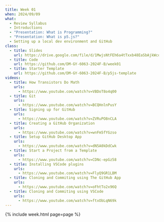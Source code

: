 ```yaml
---
title: Week 01
when: 2024/09/09
what:
  - Review Syllabus
  - Introductions
  - "Presentation: What is Programming?"
  - "Presentation: What is p5.js?"
  - Setting up a local dev environment and GitHub
class:
  - title: Slides
    url: https://drive.google.com/file/d/1MwjsNtFEh6a4tTxxb48EaSbAjkWcoZ76/
  - title: Code
    url: https://github.com/DM-GY-6063-2024F-B/week01
  - title: Starter Template
    url: https://github.com/DM-GY-6063-2024F-B/p5js-template
videos:
  - title: How Transistors Do Math
    urls:
      - https://www.youtube.com/watch?v=VBDoT8o4q00
  - title: Git
    urls:
      - https://www.youtube.com/watch?v=BCQHnlnPusY
  - title: Signing up for GitHub
    urls:
      - https://www.youtube.com/watch?v=ZVRuPO8nCLA
  - title: Creating a GitHub Organization
    urls:
      - https://www.youtube.com/watch?v=wnFm5fYGzso
  - title: Setup GitHub Desktop App
    urls:
      - https://www.youtube.com/watch?v=dN5A0kDdCwk
  - title: Start a Project from a Template
    urls:
      - https://www.youtube.com/watch?v=CDNc-epGz58
  - title: Installing VSCode plugins
    urls:
      - https://www.youtube.com/watch?v=FlyQ9GR1LBM
  - title: Cloning and Commiting using The GitHub App
    urls:
      - https://www.youtube.com/watch?v=oFhtTo2x96Q
  - title: Cloning and Commiting using VSCode
    urls:
      - https://www.youtube.com/watch?v=ftxObLqN69k
---
```

{% include week.html page=page %}
